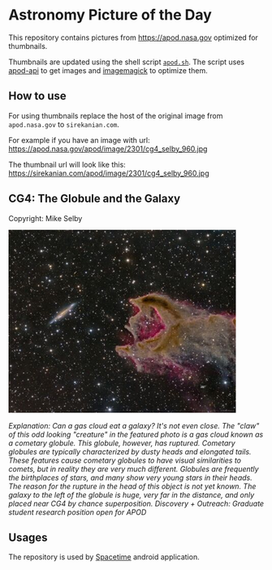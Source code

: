 # Astronomy Picture of the Day

This repository contains pictures from https://apod.nasa.gov optimized for thumbnails.

Thumbnails are updated using the shell script [`apod.sh`](apod.sh). The script
uses [apod-api](https://github.com/nasa/apod-api) to get images and [imagemagick](https://imagemagick.org) to
optimize them.

## How to use

For using thumbnails replace the host of the original image from `apod.nasa.gov` to `sirekanian.com`.

For example if you have an image with url:<br>
https://apod.nasa.gov/apod/image/2301/cg4_selby_960.jpg

The thumbnail url will look like this:<br>
https://sirekanian.com/apod/image/2301/cg4_selby_960.jpg

## CG4: The Globule and the Galaxy

Copyright: Mike Selby

[![the picture of the day][1]][2]

_Explanation: Can a gas cloud eat a galaxy?  It's not even close.  The "claw" of this odd looking "creature" in the featured photo is a gas cloud known as a cometary globule.  This globule, however, has ruptured.  Cometary globules are typically characterized by dusty heads and elongated tails.  These features cause cometary globules to have visual similarities to comets, but in reality they are very much different.  Globules are frequently the birthplaces of stars, and many show very young stars in their heads. The reason for the rupture in the head of this object is not yet known. The galaxy to the left of the globule is huge, very far in the distance, and only placed near CG4 by chance superposition.   Discovery + Outreach: Graduate student research position open for APOD_

## Usages

The repository is used by [Spacetime][3] android application.

[1]: image/2301/cg4_selby_960.jpg

[2]: https://apod.nasa.gov/apod/image/2301/cg4_selby_960.jpg

[3]: https://github.com/sirekanian/spacetime
